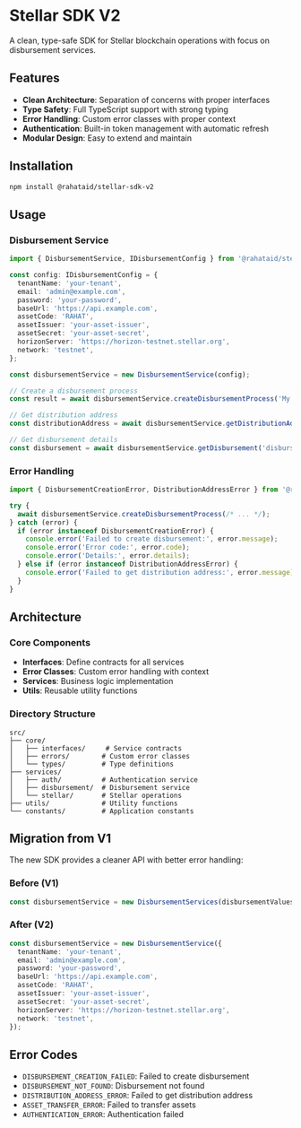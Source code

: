 # Stellar SDK V2

A clean, type-safe SDK for Stellar blockchain operations with focus on disbursement services.

## Features

- **Clean Architecture**: Separation of concerns with proper interfaces
- **Type Safety**: Full TypeScript support with strong typing
- **Error Handling**: Custom error classes with proper context
- **Authentication**: Built-in token management with automatic refresh
- **Modular Design**: Easy to extend and maintain

## Installation

```bash
npm install @rahataid/stellar-sdk-v2
```

## Usage

### Disbursement Service

```typescript
import { DisbursementService, IDisbursementConfig } from '@rahataid/stellar-sdk-v2';

const config: IDisbursementConfig = {
  tenantName: 'your-tenant',
  email: 'admin@example.com',
  password: 'your-password',
  baseUrl: 'https://api.example.com',
  assetCode: 'RAHAT',
  assetIssuer: 'your-asset-issuer',
  assetSecret: 'your-asset-secret',
  horizonServer: 'https://horizon-testnet.stellar.org',
  network: 'testnet',
};

const disbursementService = new DisbursementService(config);

// Create a disbursement process
const result = await disbursementService.createDisbursementProcess('My Disbursement', fileBuffer, 'beneficiaries.csv', '1000');

// Get distribution address
const distributionAddress = await disbursementService.getDistributionAddress('your-tenant');

// Get disbursement details
const disbursement = await disbursementService.getDisbursement('disbursement-id');
```

### Error Handling

```typescript
import { DisbursementCreationError, DistributionAddressError } from '@rahataid/stellar-sdk-v2';

try {
  await disbursementService.createDisbursementProcess(/* ... */);
} catch (error) {
  if (error instanceof DisbursementCreationError) {
    console.error('Failed to create disbursement:', error.message);
    console.error('Error code:', error.code);
    console.error('Details:', error.details);
  } else if (error instanceof DistributionAddressError) {
    console.error('Failed to get distribution address:', error.message);
  }
}
```

## Architecture

### Core Components

- **Interfaces**: Define contracts for all services
- **Error Classes**: Custom error handling with context
- **Services**: Business logic implementation
- **Utils**: Reusable utility functions

### Directory Structure

```
src/
├── core/
│   ├── interfaces/     # Service contracts
│   ├── errors/        # Custom error classes
│   └── types/         # Type definitions
├── services/
│   ├── auth/          # Authentication service
│   ├── disbursement/  # Disbursement service
│   └── stellar/       # Stellar operations
├── utils/             # Utility functions
└── constants/         # Application constants
```

## Migration from V1

The new SDK provides a cleaner API with better error handling:

### Before (V1)

```typescript
const disbursementService = new DisbursementServices(disbursementValues, horizonServer, network);
```

### After (V2)

```typescript
const disbursementService = new DisbursementService({
  tenantName: 'your-tenant',
  email: 'admin@example.com',
  password: 'your-password',
  baseUrl: 'https://api.example.com',
  assetCode: 'RAHAT',
  assetIssuer: 'your-asset-issuer',
  assetSecret: 'your-asset-secret',
  horizonServer: 'https://horizon-testnet.stellar.org',
  network: 'testnet',
});
```

## Error Codes

- `DISBURSEMENT_CREATION_FAILED`: Failed to create disbursement
- `DISBURSEMENT_NOT_FOUND`: Disbursement not found
- `DISTRIBUTION_ADDRESS_ERROR`: Failed to get distribution address
- `ASSET_TRANSFER_ERROR`: Failed to transfer assets
- `AUTHENTICATION_ERROR`: Authentication failed
